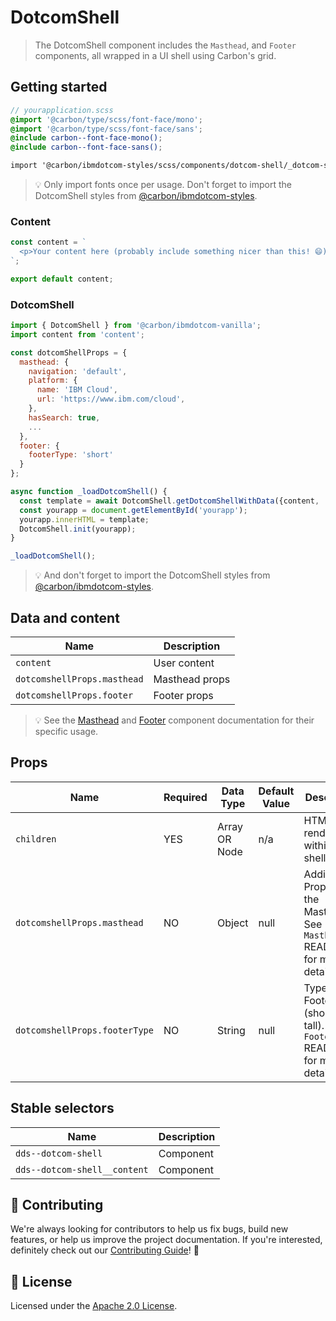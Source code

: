 # DotcomShell

> The DotcomShell component includes the `Masthead`, and `Footer` components,
> all wrapped in a UI shell using Carbon's grid.

## Getting started

```scss
// yourapplication.scss
@import '@carbon/type/scss/font-face/mono';
@import '@carbon/type/scss/font-face/sans';
@include carbon--font-face-mono();
@include carbon--font-face-sans();

import '@carbon/ibmdotcom-styles/scss/components/dotcom-shell/_dotcom-shell.scss';
```

> 💡 Only import fonts once per usage. Don't forget to import the DotcomShell
> styles from
> [@carbon/ibmdotcom-styles](https://github.com/carbon-design-system/ibm-dotcom-library/blob/master/packages/styles).

### Content

```javascript
const content = `
  <p>Your content here (probably include something nicer than this! 😄)</p>
`;

export default content;
```

### DotcomShell

```javascript
import { DotcomShell } from '@carbon/ibmdotcom-vanilla';
import content from 'content';

const dotcomShellProps = {
  masthead: {
    navigation: 'default',
    platform: {
      name: 'IBM Cloud',
      url: 'https://www.ibm.com/cloud',
    },
    hasSearch: true,
    ...
  },
  footer: {
    footerType: 'short'
  }
};

async function _loadDotcomShell() {
  const template = await DotcomShell.getDotcomShellWithData({content, ...dotcomShellProps});
  const yourapp = document.getElementById('yourapp');
  yourapp.innerHTML = template;
  DotcomShell.init(yourapp);
}

_loadDotcomShell();
```

> 💡 And don't forget to import the DotcomShell styles from
> [@carbon/ibmdotcom-styles](/packages/styles).

## Data and content

| Name                        | Description    |
| --------------------------- | -------------- |
| `content`                   | User content   |
| `dotcomshellProps.masthead` | Masthead props |
| `dotcomshellProps.footer`   | Footer props   |

> 💡 See the
> [Masthead](https://github.com/carbon-design-system/ibm-dotcom-library/tree/master/packages/vanilla/src/components/masthead)
> and
> [Footer](https://github.com/carbon-design-system/ibm-dotcom-library/tree/master/packages/vanilla/src/components/footer)
> component documentation for their specific usage.

## Props

| Name                          | Required | Data Type     | Default Value | Description                                                                   |
| ----------------------------- | -------- | ------------- | ------------- | ----------------------------------------------------------------------------- |
| `children`                    | YES      | Array OR Node | n/a           | HTML to render within the UI shell                                            |
| `dotcomshellProps.masthead`   | NO       | Object        | null          | Additional Props for the Masthead. See `Masthead` README.md for more details. |
| `dotcomshellProps.footerType` | NO       | String        | null          | Type of Footer (short OR tall). See `Footer` README.md for more details.      |

## Stable selectors

| Name                         | Description |
| ---------------------------- | ----------- |
| `dds--dotcom-shell`          | Component   |
| `dds--dotcom-shell__content` | Component   |

## 🙌 Contributing

We're always looking for contributors to help us fix bugs, build new features,
or help us improve the project documentation. If you're interested, definitely
check out our [Contributing Guide](/.github/CONTRIBUTING.md)! 👀

## 📝 License

Licensed under the [Apache 2.0 License](/LICENSE).
